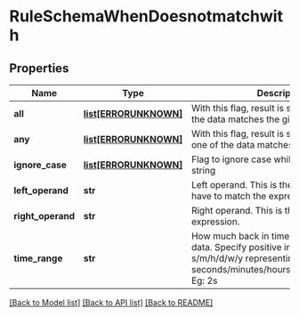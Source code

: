 # RuleSchemaWhenDoesnotmatchwith

## Properties
Name | Type | Description | Notes
------------ | ------------- | ------------- | -------------
**all** | [**list[ERRORUNKNOWN]**](.md) | With this flag, result is set to True only if all the data matches the given condition | [optional] 
**any** | [**list[ERRORUNKNOWN]**](.md) | With this flag, result is set to True if any one of the data matches the condition | [optional] 
**ignore_case** | [**list[ERRORUNKNOWN]**](.md) | Flag to ignore case while matching the string | [optional] 
**left_operand** | **str** | Left operand. This is the string in which we have to match the expression. | 
**right_operand** | **str** | Right operand. This is the match expression. | 
**time_range** | **str** | How much back in time should we look for data. Specify positive integer followed by s/m/h/d/w/y representing seconds/minutes/hours/days/weeks/years. Eg: 2s | [optional] 

[[Back to Model list]](../README.md#documentation-for-models) [[Back to API list]](../README.md#documentation-for-api-endpoints) [[Back to README]](../README.md)


